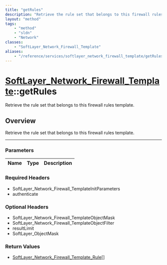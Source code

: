 ```yaml
---
title: "getRules"
description: "Retrieve the rule set that belongs to this firewall rules template."
layout: "method"
tags:
    - "method"
    - "sldn"
    - "Network"
classes:
    - "SoftLayer_Network_Firewall_Template"
aliases:
    - "/reference/services/softlayer_network_firewall_template/getRules"
---
```

# [SoftLayer_Network_Firewall_Template](/reference/services/SoftLayer_Network_Firewall_Template)::getRules


Retrieve the rule set that belongs to this firewall rules template.


## Overview 
Retrieve the rule set that belongs to this firewall rules template.

-----

### Parameters 
|Name | Type | Description |
| --- | --- | --- |


### Required Headers
* SoftLayer_Network_Firewall_TemplateInitParameters
* authenticate


### Optional Headers
* SoftLayer_Network_Firewall_TemplateObjectMask
* SoftLayer_Network_Firewall_TemplateObjectFilter
* resultLimit
* SoftLayer_ObjectMask

### Return Values
* <a href='/reference/datatypes/SoftLayer_Network_Firewall_Template_Rule'>SoftLayer_Network_Firewall_Template_Rule[] </a>




